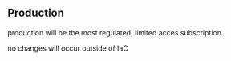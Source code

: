 ## Production

production will be the most regulated, limited acces subscription. 

no changes will occur outside of IaC


